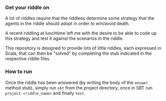 ### Get your riddle on
A lot of riddles require that the riddlees determine some strategy that the agents in the riddle should adopt in order to win/avoid death.

A recent riddling at lunchtime left me with the desire to be able to code up this strategy and test it against the scenarios in the riddle.

This repository is designed to provide lots of little riddles, each expressed in Scala, that can then be "solved" by completing the stub indicated in the respective riddle files.

### How to run
Once the riddle has been answered (by writing the body of the `answer` method stub), simply run `sbt` from the project directory, once in SBT run `project <riddle_name>` and finally `test`. 
